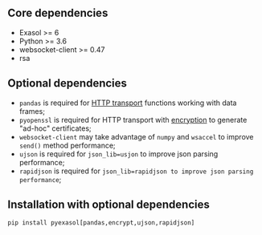 ## Core dependencies

- Exasol >= 6
- Python >= 3.6
- websocket-client >= 0.47
- rsa

## Optional dependencies

- `pandas` is required for [HTTP transport](/docs/HTTP_TRANSPORT.md) functions working with data frames;
- `pyopenssl` is required for HTTP transport with [encryption](/docs/ENCRYPTION.md) to generate "ad-hoc" certificates;
- `websocket-client` may take advantage of `numpy` and `wsaccel` to improve `send()` method performance;
- `ujson` is required for `json_lib=usjon` to improve json parsing performance;
- `rapidjson` is required for `json_lib=rapidjson to improve json parsing performance`;

## Installation with optional dependencies

```
pip install pyexasol[pandas,encrypt,ujson,rapidjson]
```
